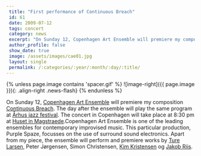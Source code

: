 ```yaml
---
 title: "First performance of Continuous Breach"
 id: 61
 date: 2009-07-12
 tags: concert
 category: news
 excerpt: "On Sunday 12, Copenhagen Art Ensemble will premiere my composition Continuous Breach. The day after the ensemble will play the same program at Århus jazz festival. The concert in Copenhagen will take..."
 author_profile: false
 show_date: true
 image: /assets/images/cae01.jpg
 layout: single
 permalink: /:categories/:year/:month/:day/:title/
---
```

{% unless page.image contains 'spacer.gif' %}
   ![image-right]({{ page.image }}){: .align-right .news-flash}
{% endunless %}

On Sunday 12, <a href="http://www.artensemble.dk/">Copenhagen Art Ensemble</a> will premiere my composition <a href="http://www.henrikfrisk.com/index.jsp?metaId=music&id=comp&field=id&query=11&show=1#11">Continuous Breach</a>. The day after the ensemble will play the same program at <a href="http://www.jazzfest.dk/?a=reviews_a&lang=da&s=bands&band_link_id=272">Århus jazz festival</a>. The concert in Copenhagen will take place at 8:30 pm at <a href="http://www.husetmagstraede.dk/Default.asp?id=1&event=3606">Huset in Magstraede</a>.Copenhagen Art Ensemble is one of the leading ensembles for contemporary improvised music. This particular production, Purple Spaze, focusses on the use of surround sound electronics. Apart from my piece, the ensemble will perform and premiere works by <a href="http://www.myspace.com/spaltechs">Ture Larsen</a>, Peter Jørgensen, Simon Christensen, <a href="http://www.myspace.com/kimkristensen">Kim Kristensen</a> og <a href="http://www.myspace.com/sonicescape">Jakob Riis</a>.




